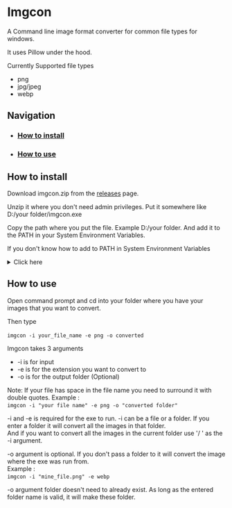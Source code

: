 # Imgcon
A Command line image format converter for common file types for windows.

It uses Pillow under the hood.

Currently Supported file types

- png
- jpg/jpeg
- webp

## Navigation

- ### [How to install](#how-to-install-1)
- ### [How to use](#how-to-use-1)



## How to install

Download imgcon.zip from the [releases](https://github.com/Zap-09/Imgcon/releases) page.

Unzip it where you don't need admin privileges. Put it somewhere like D:/your folder/imgcon.exe

Copy the path where you put the file. Example D:/your folder. And add it to the PATH in your System Environment Variables.

If you don't know how to add to PATH in System Environment Variables
<details>
 <summary>Click here</summary>
 1. <img src="Assets/Images/guide_1.jpg">
 <br>
 2. <img src="Assets/Images/guide_2.jpg">
 <br>
 3. <img src="Assets/Images/guide_3.jpg">
 <br>
 4. <img src="Assets/Images/guide_4.jpg">
 <br>
 5. <img src="Assets/Images/guide_5.jpg">
 <br>
 6. <img src="Assets/Images/guide_6.jpg">
 <br>


</details> 

## How to use

Open command prompt and cd into your folder where you have your images that you want to convert.

Then type

` imgcon -i your_file_name -e png -o converted  `

Imgcon takes 3 arguments 
- -i is for input
- -e is for the extension you want to convert to
- -o is for the output folder (Optional)

Note: If your file has space in the file name you need to surround it with double quotes. Example : <br>
` imgcon -i "your file name" -e png -o "converted folder" `

-i and -e is required for the exe to run. -i can be a file or a folder. If you enter a folder it will convert all the images in that folder.<br>
And if you want to convert all the images in the current folder use '/ ' as the -i argument.


-o argument is optional. If you don't pass a folder to it will convert the image where the exe was run from.<br> Example :<br>
` imgcon -i "mine_file.png" -e webp `

-o argument folder doesn't need to already exist. As long as the entered folder name is valid, it will make these folder.
